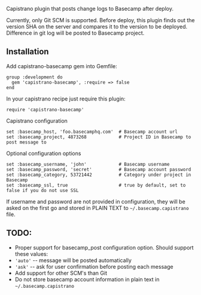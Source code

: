 Capistrano plugin that posts change logs to Basecamp after deploy.

Currently, only Git SCM is supported. Before deploy, this plugin finds out the version SHA on the server and compares it to the version to be deployed. Difference in git log will be posted to Basecamp project.

## Installation

Add capistrano-basecamp gem into Gemfile:

    group :development do
      gem 'capistrano-basecamp', :require => false
    end

In your capistrano recipe just require this plugin:

    require 'capistrano-basecamp'

Capistrano configuration

    set :basecamp_host, 'foo.basecamphq.com'  # Basecamp account url
    set :basecamp_project, 4873268            # Project ID in Basecamp to post message to

Optional configuration options

    set :basecamp_username, 'john'            # Basecamp username
    set :basecamp_password, 'secret'          # Basecamp account password
    set :basecamp_category, 53721442          # Category under project in Basecamp
    set :basecamp_ssl, true                   # true by default, set to false if you do not use SSL

If username and password are not provided in configuration, they will be asked on the first go and stored in PLAIN TEXT to `~/.basecamp.capistrano` file.

## TODO:

* Proper support for basecamp_post configuration option. Should support these values:
 * `'auto'` -- message will be posted automatically
 * `'ask'` -- ask for user confirmation before posting each message
* Add support for other SCM's than Git
* Do not store basecamp account information in plain text in `~/.basecamp.capistrano`
